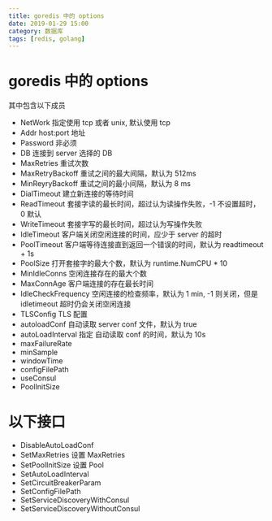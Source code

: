 ```yaml
---
title: goredis 中的 options
date: 2019-01-29 15:00
category: 数据库
tags: [redis, golang]
---
```


# goredis 中的 options

其中包含以下成员

- NetWork
  指定使用 tcp 或者 unix, 默认使用 tcp
- Addr
  host:port 地址
- Password
  非必须
- DB
  连接到 server 选择的 DB
- MaxRetries
  重试次数
- MaxRetryBackoff
  重试之间的最大间隔，默认为 512ms
- MinReyryBackoff
  重试之间的最小间隔，默认为 8 ms
- DialTimeout
  建立新连接的等待时间
- ReadTimeout
  套接字读的最长时间，超过认为读操作失败，-1 不设置超时，0 默认
- WriteTimeout
  套接字写的最长时间，超过认为写操作失败
- IdleTimeout
  客户端关闭空闲连接的时间，应少于 server 的超时
- PoolTimeout
  客户端等待连接直到返回一个错误的时间，默认为 readtimeout + 1s
- PoolSize
  打开套接字的最大个数，默认为 runtime.NumCPU * 10
- MinIdleConns
  空闲连接存在的最大个数
- MaxConnAge
  客户端连接的存在最长时间
- IdleCheckFrequency
  空闲连接的检查频率，默认为 1 min, -1 则关闭，但是 idletimeout 超时仍会关闭空闲连接
- TLSConfig
  TLS 配置
- autoloadConf
  自动读取 server conf 文件，默认为 true
- autoLoadInterval
  指定 自动读取 conf 的时间，默认为 10s
- maxFailureRate
- minSample
- windowTime
- configFilePath
- useConsul
- PoolInitSize

# 以下接口

- DisableAutoLoadConf
- SetMaxRetries
  设置 MaxRetries
- SetPoolInitSize
  设置 Pool
- SetAutoLoadInterval
- SetCircuitBreakerParam
- SetConfigFilePath
- SetServiceDiscoveryWithConsul
- SetServiceDiscoveryWithoutConsul

